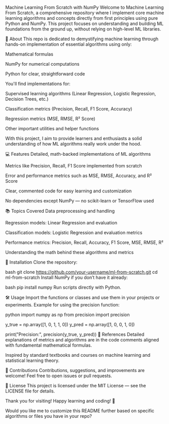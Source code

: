 Machine Learning From Scratch with NumPy
Welcome to Machine Learning From Scratch, a comprehensive repository where I implement core machine learning algorithms and concepts directly from first principles using pure Python and NumPy. This project focuses on understanding and building ML foundations from the ground up, without relying on high-level ML libraries.

🚀 About
This repo is dedicated to demystifying machine learning through hands-on implementation of essential algorithms using only:

Mathematical formulas

NumPy for numerical computations

Python for clear, straightforward code

You'll find implementations for:

Supervised learning algorithms (Linear Regression, Logistic Regression, Decision Trees, etc.)

Classification metrics (Precision, Recall, F1 Score, Accuracy)

Regression metrics (MSE, RMSE, R² Score)

Other important utilities and helper functions

With this project, I aim to provide learners and enthusiasts a solid understanding of how ML algorithms really work under the hood.

💻 Features
Detailed, math-backed implementations of ML algorithms

Metrics like Precision, Recall, F1 Score implemented from scratch

Error and performance metrics such as MSE, RMSE, Accuracy, and R² Score

Clear, commented code for easy learning and customization

No dependencies except NumPy — no scikit-learn or TensorFlow used

📚 Topics Covered
Data preprocessing and handling

Regression models: Linear Regression and evaluation

Classification models: Logistic Regression and evaluation metrics

Performance metrics: Precision, Recall, Accuracy, F1 Score, MSE, RMSE, R²

Understanding the math behind these algorithms and metrics

🔧 Installation
Clone the repository:

bash
git clone https://github.com/your-username/ml-from-scratch.git
cd ml-from-scratch
Install NumPy if you don’t have it already:

bash
pip install numpy
Run scripts directly with Python.

🛠 Usage
Import the functions or classes and use them in your projects or experiments. Example for using the precision function:

python
import numpy as np
from precision import precision

y_true = np.array([1, 0, 1, 1, 0])
y_pred = np.array([1, 0, 0, 1, 0])

print("Precision:", precision(y_true, y_pred))
📖 References
Detailed explanations of metrics and algorithms are in the code comments aligned with fundamental mathematical formulas.

Inspired by standard textbooks and courses on machine learning and statistical learning theory.

🙌 Contributions
Contributions, suggestions, and improvements are welcome! Feel free to open issues or pull requests.

📄 License
This project is licensed under the MIT License — see the LICENSE file for details.

Thank you for visiting!
Happy learning and coding! 🚀

Would you like me to customize this README further based on specific algorithms or files you have in your repo?
